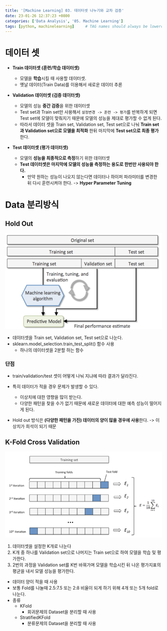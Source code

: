 ```yaml
---
title: '[Machine Learning] 03. 데이터셋 나누기와 교차 검증'
date: 23-01-26 12:37:23 +0800
categories: ['Data Analysis', '05. Machine Learning']
tags: [python, machinelearning]     # TAG names should always be lowercase
---
```


# 데이터 셋
- **Train 데이터셋 (훈련/학습 데이터셋)**
    - 모델을 **학습**시킬 때 사용할 데이터셋.
    - 옛날 데이터(Train Data)를 이용해서 새로운 데이터 추론

- **Validation 데이터셋 (검증 데이터셋)**
    - 모델의 성능 **중간 검증**을 위한 데이터셋
    - Test set과 Train set만 사용해서 `설정변경 -> 훈련 -> 평가`를 반복하게 되면 Test set에 모델이 맞춰지기 때문에 모델의 성능을 제대로 평가할 수 없게 된다.
    - 따라서 데이터 셋을 Train set, Validation set, Test set으로 나눠 **Train set과 Validation set으로 모델을 최적화** 한뒤 마지막에 **Test set으로 최종 평가**한다.

- **Test 데이터셋 (평가 데이터셋)**
    - 모델의 **성능을 최종적으로 측정**하기 위한 데이터셋
    - **Test 데이터셋은 마지막에 모델의 성능을 측정하는 용도로 한번만 사용되야 한다.**
        - 만약 원하는 성능이 나오지 않는다면 데이터나 하이퍼 파라미터를 변경한 뒤 다시 훈련시켜야 한다. -> **Hyper Parameter Tuning**

# Data 분리방식

## Hold Out

![hold out](../../../assets/img/playdata/05_machine_learning/03_01.png)

- 데이터셋을 Train set, Validation set, Test set으로 나눈다.
- sklearn.model_selection.train_test_split() 함수 사용
    - 하나의 데이터셋을 2분할 하는 함수



### 단점
- train/validation/test 셋이 어떻게 나눠 지냐에 따라 결과가 달라진다.

- 특히 데이터가 적을 경우 문제가 발생할 수 있다.
    - 이상치에 대한 영향을 많이 받는다.
    - 다양한 패턴을 찾을 수가 없기 때문에 새로운 데이터에 대한 예측 성능이 떨어지게 된다.
- Hold out 방식은 **(다양한 패턴을 가진) 데이터의 양이 많을 경우에 사용**한다. -> 이상치가 희석이 되기 때문

## K-Fold Cross Validation

![cross validation](../../../assets/img/playdata/05_machine_learning/03_02.png)

1. 데이터셋을 설정한 K개로 나눈다
2. K개 중 하나를 Validation set으로 나머지는 Train set으로 하여 모델을 학습 및 평가한다.
3. 2번의 과정을 Validation set를 K번 바꿔가며 모델을 학습시킨 뒤 나온 평가지표의 평균을 내서 모델 성능을 평가한다.
- 데이터 양이 적을 때 사용
- 보통 Fold를 나눌때 2.5:7.5 또는 2:8 비율이 되게 하기 위해 4개 또는 5개 fold로 나눈다.
- 종류
    - KFold
        - 회귀문제의 Dataset을 분리할 때 사용
    - StratifiedKFold
        - 분류문제의 Dataset을 분리할 때 사용